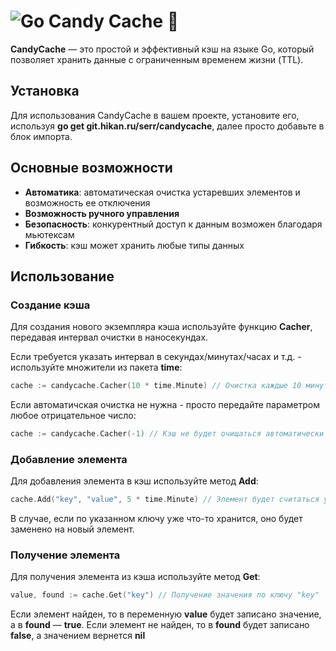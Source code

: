 # ![Go](https://img.shields.io/badge/go-%2300ADD8.svg?style=for-the-badge&logo=go&logoColor=white) Candy Cache :candy:

**CandyCache** — это простой и эффективный кэш на языке Go, который позволяет хранить данные с ограниченным временем жизни (TTL). 

## Установка

Для использования CandyCache в вашем проекте, установите его, используя **go get git.hikan.ru/serr/candycache**, далее просто добавьте в блок импорта.

## Основные возможности

- **Автоматика**: автоматическая очистка устаревших элементов и возможность ее отключения
- **Возможность ручного управления**
- **Безопасность**: конкурентный доступ к данным возможен благодаря мьютексам
- **Гибкость**: кэш может хранить любые типы данных

## Использование

### Создание кэша

Для создания нового экземпляра кэша используйте функцию **Cacher**, передавая интервал очистки в наносекундах.

Если требуется указать интервал в секундах/минутах/часах и т.д. - используйте множители из пакета **time**:
```go
cache := candycache.Cacher(10 * time.Minute) // Очистка каждые 10 минут
```

Если автоматичская очистка не нужна - просто передайте параметром любое отрицательное число:

```go
cache := candycache.Cacher(-1) // Кэш не будет очищаться автоматически
```

### Добавление элемента

Для добавления элемента в кэш используйте метод **Add**:
```go
cache.Add("key", "value", 5 * time.Minute) // Элемент будет считаться устаревшим через 5 минут
```
В случае, если по указанном ключу уже что-то хранится, оно будет заменено на новый элемент.

### Получение элемента

Для получения элемента из кэша используйте метод **Get**:

```go
value, found := cache.Get("key") // Получение значения по ключу "key"
```
Если элемент найден, то в переменную **value** будет записано значение, а в **found** — **true**. Если элемент не найден, то в **found** будет записано **false**, а значением вернется **nil**